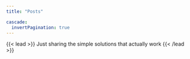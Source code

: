 ```yaml
---
title: "Posts"

cascade:
  invertPagination: true
---
```


{{< lead >}}
Just sharing the simple solutions that actually work
{{< /lead >}}

